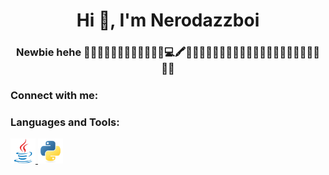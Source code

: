 <h1 align="center">Hi 👋, I'm Nerodazzboi</h1>
<h3 align="center">Newbie hehe 🐰🐥🫦👩‍🍳👩‍🎨🧚‍♀️🎨🧤🎸💻🖍️🍔🍕🍟🥓🥐🥐🥐🧀🥟🍰🍨🍫🧋🌼🪻🌷🌺🌻💐🪺🏳️‍🌈</h3>

<h3 align="left">Connect with me:</h3>
<p align="left">
</p>

<h3 align="left">Languages and Tools:</h3>
<p align="left"> <a href="https://www.java.com" target="_blank" rel="noreferrer"> <img src="https://raw.githubusercontent.com/devicons/devicon/master/icons/java/java-original.svg" alt="java" width="40" height="40"/> </a> <a href="https://www.python.org" target="_blank" rel="noreferrer"> <img src="https://raw.githubusercontent.com/devicons/devicon/master/icons/python/python-original.svg" alt="python" width="40" height="40"/> </a> </p>
